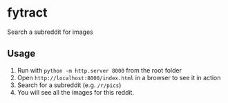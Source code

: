 # fytract

Search a subreddit for images

## Usage

1. Run with `python -m http.server 8000` from the root folder
2. Open `http://localhost:8000/index.html` in a browser to see it in action
3. Search for a subreddit (e.g. `/r/pics`)
4. You will see all the images for this reddit.
